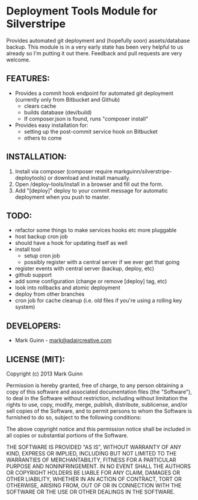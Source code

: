 Deployment Tools Module for Silverstripe
========================================

Provides automated git deployment and (hopefully soon) assets/database backup.
This module is in a very early state has been very helpful to us already so
I'm putting it out there. Feedback and pull requests are very welcome.

FEATURES:
---------
* Provides a commit hook endpoint for automated git deployment (currently only from Bitbucket and Github)
	- clears cache
	- builds database (dev/build)
	- If composer.json is found, runs "composer install"
* Provides easy installation for:
	- setting up the post-commit service hook on Bitbucket
	- others to come

INSTALLATION:
-------------
1. Install via composer (composer require markguinn/silverstripe-deploytools) or
   download and install manually.
2. Open /deploy-tools/install in a browser and fill out the form.
3. Add "[deploy]" deploy to your commit message for automatic deployment when you push to master.

TODO:
-----
* refactor some things to make services hooks etc more pluggable
* host backup cron job
* should have a hook for updating itself as well
* install tool
	- setup cron job
	- possibly register with a central server if we ever get that going
* register events with central server (backup, deploy, etc)
* github support
* add some configuration (change or remove [deploy] tag, etc)
* look into rollbacks and atomic deployment
* deploy from other branches
* cron job for cache cleanup (i.e. old files if you're using a rolling key system)

DEVELOPERS:
-----------
* Mark Guinn - mark@adaircreative.com

LICENSE (MIT):
--------------
Copyright (c) 2013 Mark Guinn

Permission is hereby granted, free of charge, to any person obtaining a copy of
this software and associated documentation files (the "Software"), to deal in
the Software without restriction, including without limitation the rights to use,
copy, modify, merge, publish, distribute, sublicense, and/or sell copies of the
Software, and to permit persons to whom the Software is furnished to do so, subject
to the following conditions:

The above copyright notice and this permission notice shall be included in all copies
or substantial portions of the Software.

THE SOFTWARE IS PROVIDED "AS IS", WITHOUT WARRANTY OF ANY KIND, EXPRESS OR IMPLIED,
INCLUDING BUT NOT LIMITED TO THE WARRANTIES OF MERCHANTABILITY, FITNESS FOR A PARTICULAR
PURPOSE AND NONINFRINGEMENT. IN NO EVENT SHALL THE AUTHORS OR COPYRIGHT HOLDERS BE LIABLE
FOR ANY CLAIM, DAMAGES OR OTHER LIABILITY, WHETHER IN AN ACTION OF CONTRACT, TORT OR
OTHERWISE, ARISING FROM, OUT OF OR IN CONNECTION WITH THE SOFTWARE OR THE USE OR OTHER
DEALINGS IN THE SOFTWARE.